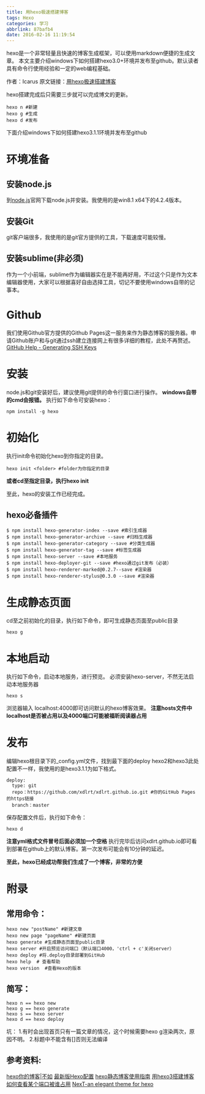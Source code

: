 ```yaml
---
title: 用hexo极速搭建博客
tags: Hexo
categories: 学习
abbrlink: 87bafb4
date: 2016-02-16 11:19:54
---
```

hexo是一个非常轻量且快速的博客生成框架，可以使用markdown便捷的生成文章。
本文主要介绍windows下如何搭建hexo3.0+环境并发布至github。默认读者具有命令行使用经验和一定的web编程基础。
<!--more-->

作者：Icarus
原文链接：[用hexo极速搭建博客](https://xdlrt.github.io/2016/02/16/2016-02-16)

hexo搭建完成后只需要三步就可以完成博文的更新。
````
hexo n #新建
hexo g #生成
hexo d #发布
````
下面介绍windows下如何搭建hexo3.1.1环境并发布至github
# 环境准备
## 安装node.js
到[node.js](https://nodejs.org/)官网下载node.js并安装。我使用的是win8.1 x64下的4.2.4版本。
## 安装Git
git客户端很多，我使用的是git官方提供的工具，下载速度可能较慢。
## 安装sublime(非必须)
作为一个小前端，sublime作为编辑器实在是不能再好用，不过这个只是作为文本编辑器使用，大家可以根据喜好自由选择工具，切记不要使用windows自带的记事本。
# Github
我们使用Github官方提供的Github Pages这一服务来作为静态博客的服务器。申请Github账户和与git通过ssh建立连接网上有很多详细的教程，此处不再赘述。
[GitHub Help - Generating SSH Keys](https://help.github.com/articles/generating-an-ssh-key/)

# 安装
node.js和git安装好后，建议使用git提供的命令行窗口进行操作。
**windows自带的cmd会报错。**
执行如下命令可安装hexo：
````
npm install -g hexo
````
# 初始化
执行init命令初始化hexo到你指定的目录。
````
hexo init <folder> #folder为你指定的目录
````
**或者cd至指定目录，执行hexo  init**

至此，hexo的安装工作已经完成。

## hexo必备插件
````
$ npm install hexo-generator-index --save #索引生成器
$ npm install hexo-generator-archive --save #归档生成器
$ npm install hexo-generator-category --save #分类生成器
$ npm install hexo-generator-tag --save #标签生成器
$ npm install hexo-server --save #本地服务
$ npm install hexo-deployer-git --save #hexo通过git发布（必装）
$ npm install hexo-renderer-marked@0.2.7--save #渲染器
$ npm install hexo-renderer-stylus@0.3.0 --save #渲染器
````

# 生成静态页面
cd至之前初始化的目录，执行如下命令，即可生成静态页面至public目录
````
hexo g
````
# 本地启动
执行如下命令，启动本地服务，进行预览。
必须安装hexo-server，不然无法启动本地服务器
````
hexo s
````
浏览器输入 localhost:4000即可访问默认的hexo博客效果。
**注意hosts文件中localhost是否被占用以及4000端口可能被福昕阅读器占用**

# 发布
编辑hexo根目录下的_config.yml文件，找到最下面的deploy
hexo2和hexo3此处配置不一样，我使用的是hexo3.1.1为如下格式。
````
deploy:
  type: git
  repo：https://github.com/xdlrt/xdlrt.github.io.git #你的GitHub Pages的https链接
  branch：master
````
保存配置文件后，执行如下命令：
````
hexo d
````
**注意yml格式文件冒号后面必须加一个空格**
执行完毕后访问xdlrt.github.io即可看到部署在github上的默认博客。第一次发布可能会有10分钟的延迟。

**至此，hexo已经成功帮我们生成了一个博客，非常的方便**

# 附录

## 常用命令：
````
hexo new "postName" #新建文章
hexo new page "pageName" #新建页面
hexo generate #生成静态页面至public目录
hexo server #开启预览访问端口（默认端口4000，'ctrl + c'关闭server）
hexo deploy #将.deploy目录部署到GitHub
hexo help  # 查看帮助
hexo version  #查看Hexo的版本
````

## 简写：
````
hexo n == hexo new
hexo g == hexo generate
hexo s == hexo server
hexo d == hexo deploy
````

坑：
1.有时会出现首页只有一篇文章的情况，这个时候需要hexo g渲染两次，原因不明。
2.标题中不能含有[]否则无法编译


## 参考资料:
[hexo你的博客|不如](https://ibruce.info/2013/11/22/hexo-your-blog/)
[最新版Hexo配置](https://segmentfault.com/a/1190000003088603)
[hexo静态博客使用指南](https://www.jianshu.com/p/73779eacb494)
[用hexo3搭建博客](https://forsweet.github.io/hexo/用Hexo搭建Github博客/)
[如何查看某个端口被谁占用](https://jingyan.baidu.com/article/3c48dd34491d47e10be358b8.html)
[NexT-an elegant theme for hexo](https://theme-next.iissnan.com/)
